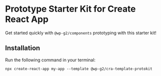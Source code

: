 # Prototype Starter Kit for Create React App

Get started quickly with `@wp-g2/components` prototyping with this starter kit!

## Installation

Run the following command in your terminal:

```
npx create-react-app my-app --template @wp-g2/cra-template-protokit
```
